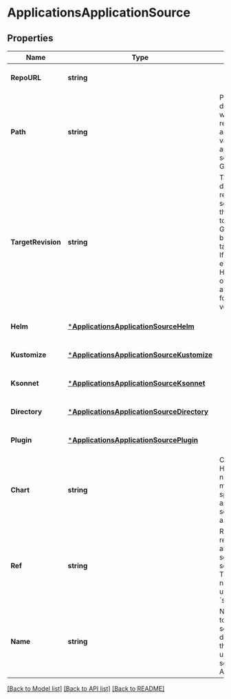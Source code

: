 # ApplicationsApplicationSource

## Properties
Name | Type | Description | Notes
------------ | ------------- | ------------- | -------------
**RepoURL** | **string** |  | [optional] [default to null]
**Path** | **string** | Path is a directory path within the Git repository, and is only valid for applications sourced from Git. | [optional] [default to null]
**TargetRevision** | **string** | TargetRevision defines the revision of the source to sync the application to. In case of Git, this can be commit, tag, or branch. If omitted, will equal to HEAD. In case of Helm, this is a semver tag for the Chart&#x27;s version. | [optional] [default to null]
**Helm** | [***ApplicationsApplicationSourceHelm**](applicationsApplicationSourceHelm.md) |  | [optional] [default to null]
**Kustomize** | [***ApplicationsApplicationSourceKustomize**](applicationsApplicationSourceKustomize.md) |  | [optional] [default to null]
**Ksonnet** | [***ApplicationsApplicationSourceKsonnet**](applicationsApplicationSourceKsonnet.md) |  | [optional] [default to null]
**Directory** | [***ApplicationsApplicationSourceDirectory**](applicationsApplicationSourceDirectory.md) |  | [optional] [default to null]
**Plugin** | [***ApplicationsApplicationSourcePlugin**](applicationsApplicationSourcePlugin.md) |  | [optional] [default to null]
**Chart** | **string** | Chart is a Helm chart name, and must be specified for applications sourced from a Helm repo. | [optional] [default to null]
**Ref** | **string** | Ref is reference to another source within sources field. This field will not be used if used with a &#x60;source&#x60; tag. | [optional] [default to null]
**Name** | **string** | Name is used to refer to a source and is displayed in the UI. It is used in multi-source Applications. | [optional] [default to null]

[[Back to Model list]](../README.md#documentation-for-models) [[Back to API list]](../README.md#documentation-for-api-endpoints) [[Back to README]](../README.md)

